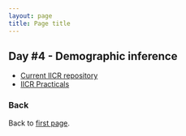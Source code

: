 ```yaml
---
layout: page
title: Page title
---
```


## Day #4 - Demographic inference
* [Current IICR repository](https://github.com/willyrv/IICREstimator)
* [IICR Practicals](./assets/IICR_practicals.zip)


### Back

Back to [first page](https://gtpb.github.io/COURSE/).
